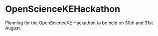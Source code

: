 # OpenScienceKEHackathon
Planning for the OpenScienceKE Hackathon to be held on 30th and 31st August.
